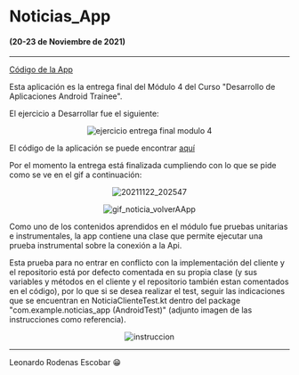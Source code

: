 # Noticias_App
#### (20-23 de Noviembre de 2021)
---

[Código de la App](https://github.com/Leonardo-Rodenas/Noticias_App) 

Esta aplicación es la entrega final del Módulo 4 del Curso "Desarrollo de Aplicaciones Android Trainee".

El ejercicio a Desarrollar fue el siguiente:

<center>

![ejercicio entrega final modulo 4](https://i.imgur.com/Ekakza1.png)

</center>

El código de la aplicación se puede encontrar [aquí](https://github.com/Leonardo-Rodenas/Noticias_App)

Por el momento la entrega está finalizada cumpliendo con lo que se pide como se ve en el gif a continuación:

<center>

![20211122_202547](https://i.imgur.com/iVQWdRA.gif)

![gif_noticia_volverAApp](https://i.imgur.com/0IYaaxO.gif)

</center>

Como uno de los contenidos aprendidos en el módulo fue pruebas unitarias e instrumentales, la app contiene una clase que permite ejecutar una prueba instrumental sobre la conexión a la Api. 

Esta prueba para no entrar en conflicto con la implementación del cliente y el repositorio está por defecto comentada en su propia clase (y sus variables y métodos en el cliente y el repositorio también estan comentados en el código), por lo que si se desea realizar el test, seguir las indicaciones que se encuentran en NoticiaClienteTest.kt dentro del package "com.example.noticias_app (AndroidTest)" (adjunto imagen de las instrucciones como referencia).

<center>

![instruccion](https://i.imgur.com/zSnMqXm.png)

</center>

---

Leonardo Rodenas Escobar :grin:
